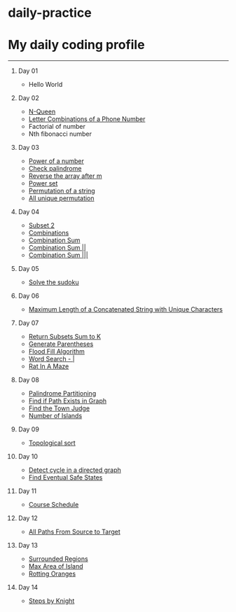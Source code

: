 # daily-practice

# My daily coding profile
***

1. Day 01
   * Hello World

2. Day 02
   * [N-Queen](https://practice.geeksforgeeks.org/problems/n-queen-problem0315/1)
   * [Letter Combinations of a Phone Number](https://www.codingninjas.com/codestudio/problems/letter-combinations-of-a-phone-number_983623?source=youtube&campaign=Recursion_Fraz&utm_source=youtube&utm_medium=affiliate&utm_campaign=Recursion_Fraz)
   * Factorial of number
   * Nth fibonacci number

3. Day 03
   * [Power of a number](https://www.codingninjas.com/codestudio/problems/find-power-of-a-number_893198?source=youtube&campaign=Recursion_Fraz&utm_source=youtube&utm_medium=affiliate&utm_campaign=Recursion_Fraz)
   * [Check palindrome](https://www.codingninjas.com/codestudio/problems/check-palindrome_4219630?source=youtube&campaign=Recursion_Fraz&utm_source=youtube&utm_medium=affiliate&utm_campaign=Recursion_Fraz)
   * [Reverse the array after m](https://www.codingninjas.com/codestudio/problems/reverse-the-array_1262298?source=youtube&campaign=Recursion_Fraz&utm_source=youtube&utm_medium=affiliate&utm_campaign=Recursion_Fraz)
   * [Power set](https://www.codingninjas.com/codestudio/problems/power-set_1062667?source=youtube&campaign=Recursion_Fraz&utm_source=youtube&utm_medium=affiliate&utm_campaign=Recursion_Fraz)
   * [Permutation of a string](https://www.codingninjas.com/codestudio/problems/permutations-of-a-string_985254?source=youtube&campaign=Recursion_Fraz&utm_source=youtube&utm_medium=affiliate&utm_campaign=Recursion_Fraz)
   * [All unique permutation](https://www.codingninjas.com/codestudio/problems/all-unique-permutations_1094902?source=youtube&campaign=Recursion_Fraz&utm_source=youtube&utm_medium=affiliate&utm_campaign=Recursion_Fraz)

4. Day 04
    * [Subset 2](https://www.codingninjas.com/codestudio/problems/unique-subsets_3625236)
    * [Combinations](https://www.codingninjas.com/codestudio/problems/combinations_3625257)
    * [Combination Sum](https://www.codingninjas.com/codestudio/problems/combination-sum_981296?source=youtube&campaign=Recursion_Fraz&utm_source=youtube&utm_medium=affiliate&utm_campaign=Recursion_Fraz)
    * [Combination Sum ||](https://www.codingninjas.com/codestudio/problems/combination-sum-ii_1112622?source=youtube&campaign=Recursion_Fraz&utm_source=youtube&utm_medium=affiliate&utm_campaign=Recursion_Fraz)
    * [Combination Sum |||](https://www.codingninjas.com/codestudio/problems/combination-sum-iii_5038357?source=youtube&campaign=Recursion_Fraz&utm_source=youtube&utm_medium=affiliate&utm_campaign=Recursion_Fraz)

5. Day 05
    * [Solve the sudoku](https://practice.geeksforgeeks.org/problems/solve-the-sudoku-1587115621/1)

6. Day 06
    * [Maximum Length of a Concatenated String with Unique Characters](https://www.codingninjas.com/codestudio/problems/string-concatination_2195424?source=youtube&campaign=Recursion_Fraz&utm_source=youtube&utm_medium=affiliate&utm_campaign=Recursion_Fraz)

7. Day 07
    * [Return Subsets Sum to K](https://www.codingninjas.com/codestudio/guided-paths/data-structures-algorithms/content/118522/offering/1380917)
    * [Generate Parentheses](https://www.codingninjas.com/codestudio/guided-paths/data-structures-algorithms/content/118522/offering/1380930)
    * [Flood Fill Algorithm](https://www.codingninjas.com/codestudio/problems/flood-fill-algorithm_1089687)
    * [Word Search - |](https://www.codingninjas.com/codestudio/problems/word-search_892986?source=youtube&campaign=Recursion_Fraz&utm_source=youtube&utm_medium=affiliate&utm_campaign=Recursion_Fraz)
    * [Rat In A Maze](https://www.codingninjas.com/codestudio/problems/rat-in-a-maze_1215030?source=youtube&campaign=Recursion_Fraz&utm_source=youtube&utm_medium=affiliate&utm_campaign=Recursion_Fraz)

8. Day 08
    * [Palindrome Partitioning](https://www.codingninjas.com/codestudio/problems/palindrome-partitioning_799931?source=youtube&campaign=Recursion_Fraz&utm_source=youtube&utm_medium=affiliate&utm_campaign=Recursion_Fraz)
    * [Find if Path Exists in Graph](https://leetcode.com/problems/find-if-path-exists-in-graph/)
    * [Find the Town Judge](https://leetcode.com/problems/find-the-town-judge/)
    * [Number of Islands](https://leetcode.com/problems/number-of-islands/)

9. Day 09
    * [Topological sort](https://practice.geeksforgeeks.org/problems/topological-sort/1#)

10. Day 10
    * [Detect cycle in a directed graph](https://practice.geeksforgeeks.org/problems/detect-cycle-in-a-directed-graph/1#)
    * [Find Eventual Safe States](https://leetcode.com/problems/find-eventual-safe-states/)

11. Day 11
    * [Course Schedule](https://leetcode.com/problems/course-schedule/)

12. Day 12
    * [All Paths From Source to Target](https://leetcode.com/problems/all-paths-from-source-to-target/)

13. Day 13
    * [Surrounded Regions](https://leetcode.com/problems/surrounded-regions/)
    * [Max Area of Island](https://leetcode.com/problems/max-area-of-island/)
    * [Rotting Oranges](https://leetcode.com/problems/rotting-oranges/)

14. Day 14
    * [Steps by Knight](https://practice.geeksforgeeks.org/problems/steps-by-knight5927/1)